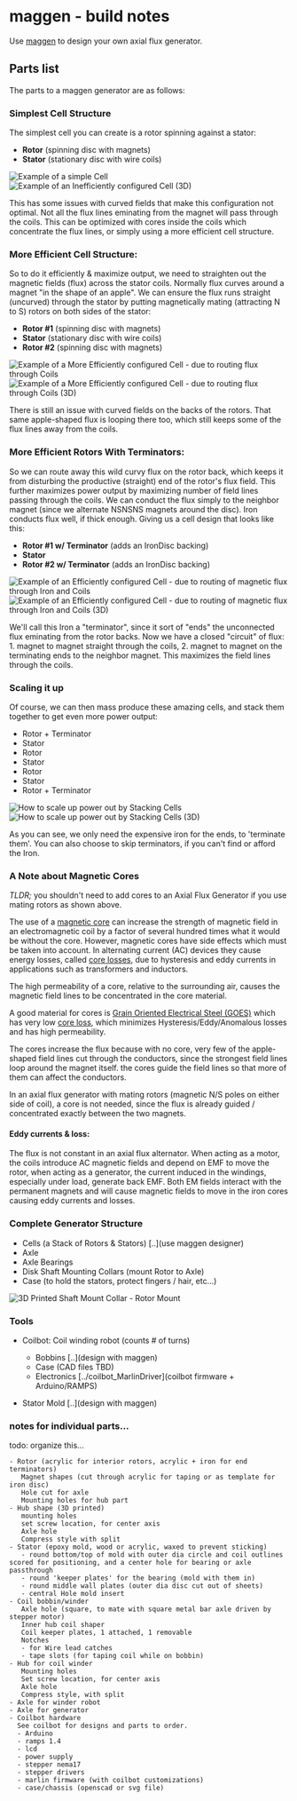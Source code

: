 # maggen - build notes

Use [maggen](..) to design your own axial flux generator.

## Parts list
The parts to a maggen generator are as follows:

### Simplest Cell Structure
The simplest cell you can create is a rotor spinning against a stator:

- **Rotor** (spinning disc with magnets)
- **Stator** (stationary disc with wire coils)

![Example of a simple Cell](1.png)![Example of an Inefficiently configured Cell (3D)](1-3d.png)


This has some issues with curved fields that make this configuration not optimal.  Not all the flux lines eminating from the magnet will pass through the coils.  This can be optimized with cores inside the coils which concentrate the flux lines, or simply using a more efficient cell structure.

### More Efficient Cell Structure:
So to do it efficiently & maximize output, we need to straighten out the magnetic fields (flux) across the stator coils.  Normally flux curves around a magnet "in the shape of an apple".  We can ensure the flux runs straight (uncurved) through the stator by putting magnetically mating (attracting N to S) rotors on both sides of the stator:

- **Rotor #1** (spinning disc with magnets)
- **Stator**   (stationary disc with wire coils)
- **Rotor #2** (spinning disc with magnets)

![Example of a More Efficiently configured Cell - due to routing flux through Coils](2.png)![Example of a More Efficiently configured Cell - due to routing flux through Coils (3D)](2-3d.png)

There is still an issue with curved fields on the backs of the rotors. That same apple-shaped flux is looping there too, which still keeps some of the flux lines away from the coils.

### More Efficient Rotors With Terminators:
So we can route away this wild curvy flux on the rotor back, which keeps it from disturbing the productive (straight) end of the rotor's flux field.  This further maximizes power output by maximizing number of field lines passing through the coils.  We can conduct the flux simply to the neighbor magnet (since we alternate NSNSNS magnets around the disc).  Iron conducts flux well, if thick enough.  Giving us a cell design that looks like this:

- **Rotor #1 w/ Terminator** (adds an IronDisc backing)
- **Stator**
- **Rotor #2 w/ Terminator** (adds an IronDisc backing)

![Example of an Efficiently configured Cell - due to routing of magnetic flux through Iron and Coils](3.png)![Example of an Efficiently configured Cell - due to routing of magnetic flux through Iron and Coils (3D)](3-3d.png)

We'll call this Iron a "terminator", since it sort of "ends" the unconnected flux eminating from the rotor backs.  Now we have a closed "circuit" of flux: 1. magnet to magnet straight through the coils, 2. magnet to magnet on the terminating ends to the neighbor magnet.  This maximizes the field lines through the coils.

### Scaling it up
Of course, we can then mass produce these amazing cells, and stack them together to get even more power output:

- Rotor + Terminator
- Stator
- Rotor
- Stator
- Rotor
- Stator
- Rotor + Terminator

![How to scale up power out by Stacking Cells](4.png)![How to scale up power out by Stacking Cells (3D)](4-3d.png)


As you can see, we only need the expensive iron for the ends, to 'terminate them'.  You can also choose to skip terminators, if you can't find or afford the Iron.

### A Note about Magnetic Cores
*TLDR;* you shouldn't need to add cores to an Axial Flux Generator if you use mating rotors as shown above.

The use of a [magnetic core](https://en.wikipedia.org/wiki/Magnetic_core) can increase the strength of magnetic field in an electromagnetic coil by a factor of several hundred times what it would be without the core. However, magnetic cores have side effects which must be taken into account. In alternating current (AC) devices they cause energy losses, called [core losses](https://en.wikipedia.org/wiki/Magnetic_core#Core_loss), due to hysteresis and eddy currents in applications such as transformers and inductors.

The high permeability of a core, relative to the surrounding air, causes the magnetic field lines to be concentrated in the core material.

A good material for cores is [Grain Oriented Electrical Steel (GOES)](https://en.wikipedia.org/wiki/Electrical_steel) which has very low [core loss](https://en.wikipedia.org/wiki/Magnetic_core#Core_loss), which minimizes Hysteresis/Eddy/Anomalous losses and has high permeability.

The cores increase the flux because with no core, very few of the apple-shaped field lines cut through the conductors, since the strongest field lines loop around the magnet itself. the cores guide the field lines so that more of them can affect the conductors.

In an axial flux generator with mating rotors (magnetic N/S poles on either side of coil), a core is not needed, since the flux is already guided / concentrated exactly between the two magnets.

#### Eddy currents & loss:

The flux is not constant in an axial flux alternator.  When acting as a motor, the coils introduce AC magnetic fields and depend on EMF to move the rotor, when acting as a generator, the current induced in the windings, especially under load, generate back EMF.  Both EM fields interact with the permanent magnets and will cause magnetic fields to move in the iron cores causing eddy currents and losses.

### Complete Generator Structure

- Cells (a Stack of Rotors & Stators) [..](use maggen designer)
- Axle
- Axle Bearings
- Disk Shaft Mounting Collars (mount Rotor to Axle)
- Case  (to hold the stators, protect fingers / hair, etc...)

![3D Printed Shaft Mount Collar - Rotor Mount](rotormount.png)

### Tools

- Coilbot: Coil winding robot (counts # of turns)
  - Bobbins [..](design with maggen)
  - Case (CAD files TBD)
  - Electronics [../coilbot_MarlinDriver](coilbot firmware + Arduino/RAMPS)

- Stator Mold [..](design with maggen)


### notes for individual parts...
todo: organize this...
```
- Rotor (acrylic for interior rotors, acrylic + iron for end terminators)
   Magnet shapes (cut through acrylic for taping or as template for iron disc)
   Hole cut for axle
   Mounting holes for hub part
- Hub shape (3D printed)
   mounting holes
   set screw location, for center axis
   Axle hole
   Compress style with split
- Stator (epoxy mold, wood or acrylic, waxed to prevent sticking)
   - round bottom/top of mold with outer dia circle and coil outlines scored for positioning, and a center hole for bearing or axle passthrough
   - round 'keeper plates' for the bearing (mold with them in)
   - round middle wall plates (outer dia disc cut out of sheets)
   - central Hole mold insert
- Coil bobbin/winder
   Axle hole (square, to mate with square metal bar axle driven by stepper motor)
   Inner hub coil shaper
   Coil keeper plates, 1 attached, 1 removable
   Notches
   - for Wire lead catches
   - tape slots (for taping coil while on bobbin)
- Hub for coil winder
   Mounting holes
   Set screw location, for center axis
   Axle hole
   Compress style, with split
- Axle for winder robot
- Axle for generator
- Coilbot hardware
  See coilbot for designs and parts to order.
  - Arduino
  - ramps 1.4
  - lcd
  - power supply
  - stepper nema17
  - stepper drivers
  - marlin firmware (with coilbot customizations)
  - case/chassis (openscad or svg file)
```
